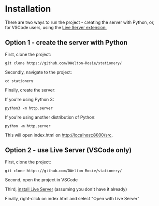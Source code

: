 # Installation
There are two ways to run the project - creating the server with Python, or, for VSCode users, using the [Live Server extension.](https://marketplace.visualstudio.com/items?itemName=ritwickdey.LiveServer) 

## Option 1 - create the server with Python
First, clone the project:
```
git clone https://github.com/OWelton-Rosie/stationery/
```

Secondly, navigate to the project:
```
cd stationery
```

Finally, create the server:

If you're using Python 3: 
```
python3 -m http.server
```

If you're using another distribution of Python:
```
python -m http.server
```

This will open index.html on [http://localhost:8000/src](http://localhost:8000/src/). 


## Option 2 - use Live Server (VSCode only)
First, clone the project:
```
git clone https://github.com/OWelton-Rosie/stationery/
```

Second, open the project in VSCode

Third, [install Live Server](https://marketplace.visualstudio.com/items?itemName=ritwickdey.LiveServer) (assuming you don't have it already) 

Finally, right-click on index.html and select "Open with Live Server" 



